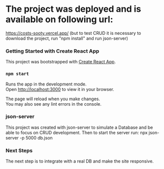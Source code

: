 # The project was deployed and is available on following url:

https://costs-sooty.vercel.app/ (but to test CRUD it is necessary to download the project, run "npm install" and run json-server)

### Getting Started with Create React App

This project was bootstrapped with [Create React App](https://github.com/facebook/create-react-app).

### `npm start`

Runs the app in the development mode.\
Open [http://localhost:3000](http://localhost:3000) to view it in your browser.

The page will reload when you make changes.\
You may also see any lint errors in the console.

### json-server

This project was created with json-server to simulate a Database and be able to focus on CRUD development. Then to start the server run:
npx json-server -p 5000 db.json

### Next Steps

The next step is to integrate with a real DB and make the site responsive.
